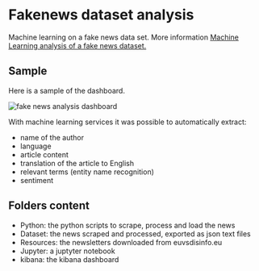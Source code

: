 # Fakenews dataset analysis
Machine learning on a fake news data set. More information [Machine Learning analysis of a fake news dataset.](http://www.robertomarchetto.com/machine_learning_fake_news_dataset)

## Sample
Here is a sample of the dashboard.

![fake news analysis dashboard](http://www.robertomarchetto.com/images/fake_news/machine_learning_fake_news_analysis.png)

With machine learning services it was possible to automatically extract:
* name of the author
* language
* article content
* translation of the article to English
* relevant terms (entity name recognition)
* sentiment

## Folders content
* Python: the python scripts to scrape, process and load the news
* Dataset: the news scraped and processed, exported as json text files
* Resources: the newsletters downloaded from euvsdisinfo.eu
* Jupyter: a juptyter notebook
* kibana: the kibana dashboard
